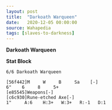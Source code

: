 ```yaml
---
layout: post
title:  "Darkoath Warqueen"
date:   2020-12-05 00:00:00
source: Wahapedia
tags: [slaves-to-darkness]
---
```


**Darkoath Warqueen**

**Stat Block**
```
6/6 Darkoath Warqueen
```

```
[56f442]M     W     B     Sa    [-]
6"    6     8     5+    
[e85545]Weapons[-]
[c6c930]Rune-etched Axe[-]
1"     A:6    H:3+   W:3+   R:-1   D:1   
```
    
